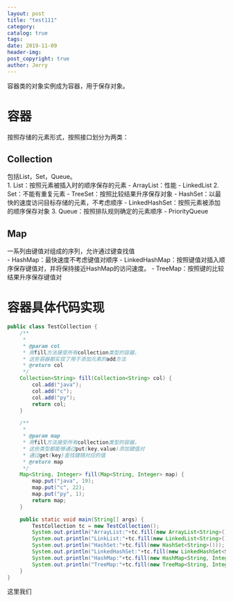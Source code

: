 ```yaml
---
layout: post
title: "test111"
category: 
catalog: true
tags: 
date: 2019-11-09
header-img: 
post_copyright: true
author: Jerry
---
```


容器类的对象实例成为容器，用于保存对象。

# 容器

按照存储的元素形式，按照接口划分为两类：

## Collection
<div class="tip inlineBlock important">包括List，Set，Queue。</div>
1. List：按照元素被插入时的顺序保存的元素
   - ArrayList：性能
   - LinkedList
2. Set：不能有重复元素
   - TreeSet：按照比较结果升序保存对象
   - HashSet：以最快的速度访问目标存储的元素，不考虑顺序
     - LinkedHashSet：按照元素被添加的顺序保存对象
3. Queue：按照排队规则确定的元素顺序
   - PriorityQueue

## Map
<div class="tip inlineBlock important">一系列由键值对组成的序列，允许通过键查找值</div>
- HashMap：最快速度不考虑键值对顺序
   - LinkedHashMap：按照键值对插入顺序保存键值对，并将保持接近HashMap的访问速度。
- TreeMap：按照键的比较结果升序保存键值对

# 容器具体代码实现

```java
public class TestCollection {
    /**
     *
     * @param col
     * 用fill方法接受所有collection类型的容器，
     * 这些容器都实现了用于添加元素的add方法
     * @return col
     */
    Collection<String> fill(Collection<String> col) {
        col.add("java");
        col.add("c");
        col.add("py");
        return col;
    }

    /**
     *
     * @param map
     * 用fill方法接受所有collection类型的容器，
     * 这些类型都能够通过put(key,value)添加键值对
     * 通过get(key)查找键随对应的值
     * @return map
     */
    Map<String, Integer> fill(Map<String, Integer> map) {
        map.put("java", 19);
        map.put("c", 22);
        map.put("py", 1);
        return map;
    }

    public static void main(String[] args) {
        TestCollection tc = new TestCollection();
        System.out.println("ArrayList:"+tc.fill(new ArrayList<String>()));
        System.out.println("LinkList:"+tc.fill(new LinkedList<String>()));
        System.out.println("HashSet:"+tc.fill(new HashSet<String>()));
        System.out.println("LinkedHashSet:"+tc.fill(new LinkedHashSet<String>()));
        System.out.println("HashMap:"+tc.fill(new HashMap<String, Integer>()));
        System.out.println("TreeMap:"+tc.fill(new TreeMap<String, Integer>()));
    }
}
```

这里我们